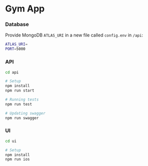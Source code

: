 # Gym App 

### Database
Provide MongoDB `ATLAS_URI` in a new file called `config.env` in `/api`:
```bash
ATLAS_URI=
PORT=5000
```
### API
```bash
cd api

# Setup
npm install
npm run start

# Running tests
npm run test

# Updating swagger
npm run swagger
```

### UI
```bash
cd ui

# Setup
npm install
npm run ios
```
